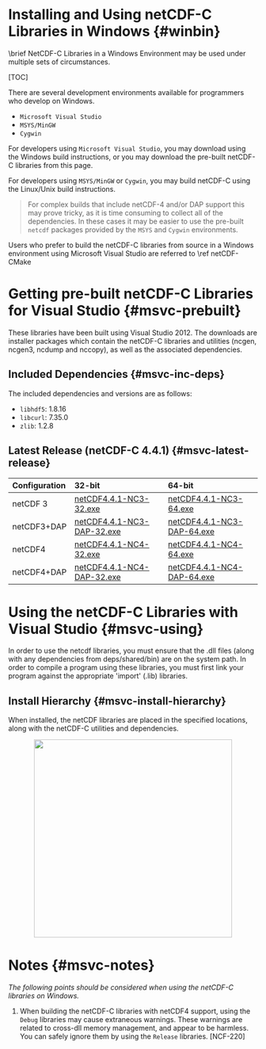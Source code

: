 Installing and Using netCDF-C Libraries in Windows {#winbin}
==================================================

\brief NetCDF-C Libraries in a Windows Environment may be used under multiple sets of circumstances.

[TOC]

There are several development environments available for programmers who develop on Windows.

* `Microsoft Visual Studio `
* `MSYS/MinGW`
* `Cygwin`

For developers using `Microsoft Visual Studio`, you may download using the Windows build instructions, or you may download the pre-built netCDF-C libraries from this page.

For developers using `MSYS/MinGW` or `Cygwin`, you may build netCDF-C using the Linux/Unix build instructions.

> For complex builds that include netCDF-4 and/or DAP support this may prove tricky, as it is time consuming to collect all of the dependencies.  In these cases it may be easier to use the pre-built `netcdf` packages provided by the `MSYS` and `Cygwin` environments.

Users who prefer to build the netCDF-C libraries from source in a Windows environment using Microsoft Visual Studio are referred to \ref netCDF-CMake

# Getting pre-built netCDF-C Libraries for Visual Studio {#msvc-prebuilt}

These libraries have been built using Visual Studio 2012.  The downloads are installer packages which contain the netCDF-C libraries and utilities (ncgen, ncgen3, ncdump and nccopy), as well as the associated dependencies.


## Included Dependencies {#msvc-inc-deps}

The included dependencies and versions are as follows:

* `libhdf5`: 1.8.16
* `libcurl`: 7.35.0
* `zlib`:    1.2.8

## Latest Release (netCDF-C 4.4.1) {#msvc-latest-release}

Configuration		| 32-bit 						| 64-bit |
:-------------------|:--------							|:-------|
netCDF 3		| [netCDF4.4.1-NC3-32.exe][r1]		| [netCDF4.4.1-NC3-64.exe][r6]
netCDF3+DAP		| [netCDF4.4.1-NC3-DAP-32.exe][r2]	| [netCDF4.4.1-NC3-DAP-64.exe][r6]
netCDF4			| [netCDF4.4.1-NC4-32.exe][r3]		| [netCDF4.4.1-NC4-64.exe][r7]
netCDF4+DAP		| [netCDF4.4.1-NC4-DAP-32.exe][r4]	| [netCDF4.4.1-NC4-DAP-64.exe][r8]

# Using the netCDF-C Libraries with Visual Studio {#msvc-using}

In order to use the netcdf libraries, you must ensure that the .dll files (along with any dependencies from deps/shared/bin) are on the system path. In order to compile a program using these libraries, you must first link your program against the appropriate 'import' (.lib) libraries.

## Install Hierarchy {#msvc-install-hierarchy}

When installed, the netCDF libraries are placed in the specified locations, along with the netCDF-C utilities and dependencies.

<center>
<IMG SRC="InstallTreeWindows.png" width="400"/>
</center>

# Notes {#msvc-notes}

*The following points should be considered when using the netCDF-C libraries on Windows.*

1. When building the netCDF-C libraries with netCDF4 support, using the `Debug` libraries may cause extraneous warnings. These warnings are related to cross-dll memory management, and appear to be harmless. You can safely ignore them by using the `Release` libraries. [NCF-220]


[r1]: http://www.unidata.ucar.edu/downloads/netcdf/ftp/netCDF4.4.1-NC3-32.exe
[r2]: http://www.unidata.ucar.edu/downloads/netcdf/ftp/netCDF4.4.1-NC3-DAP-32.exe
[r3]: http://www.unidata.ucar.edu/downloads/netcdf/ftp/netCDF4.4.1-NC4-32.exe
[r4]: http://www.unidata.ucar.edu/downloads/netcdf/ftp/netCDF4.4.1-NC4-DAP-32.exe
[r6]: http://www.unidata.ucar.edu/downloads/netcdf/ftp/netCDF4.4.1-NC3-64.exe
[r6]: http://www.unidata.ucar.edu/downloads/netcdf/ftp/netCDF4.4.1-NC3-DAP-64.exe
[r7]: http://www.unidata.ucar.edu/downloads/netcdf/ftp/netCDF4.4.1-NC4-64.exe
[r8]: http://www.unidata.ucar.edu/downloads/netcdf/ftp/netCDF4.4.1-NC4-DAP-64.exe

